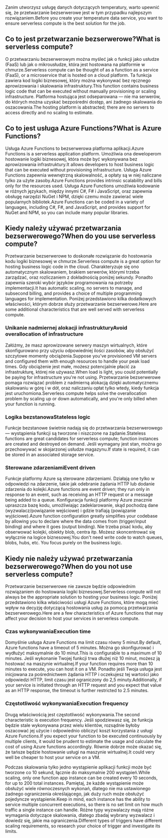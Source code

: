<span data-ttu-id="459a8-101">Zanim utworzysz usługę danych dotyczących temperatury, warto upewnić się, że przetwarzanie bezserwerowe jest w tym przypadku najlepszym rozwiązaniem.</span><span class="sxs-lookup"><span data-stu-id="459a8-101">Before you create your temperature data service, you want to ensure serverless compute is the best solution for the job.</span></span> 

## <a name="what-is-serverless-compute"></a><span data-ttu-id="459a8-102">Co to jest przetwarzanie bezserwerowe?</span><span class="sxs-lookup"><span data-stu-id="459a8-102">What is serverless compute?</span></span>
<span data-ttu-id="459a8-103">O przetwarzaniu bezserwerowym można myśleć jak o funkcji jako usłudze (FaaS) lub jak o mikrousłudze, która jest hostowana na platformie w chmurze.</span><span class="sxs-lookup"><span data-stu-id="459a8-103">Serverless compute can be thought of as a function as a service (FaaS), or a microservice that is hosted on a cloud platform.</span></span> <span data-ttu-id="459a8-104">Ta funkcja zawiera kod logiki biznesowej, który można wykonywać bez ręcznego aprowizowania i skalowania infrastruktury.</span><span class="sxs-lookup"><span data-stu-id="459a8-104">This function contains business logic code that can be executed without manually provisioning or scaling infrastructure.</span></span> <span data-ttu-id="459a8-105">Platforma hostująca jest odseparowana — nie ma serwerów, do których można uzyskać bezpośredni dostęp, ani żadnego skalowania do oszacowania.</span><span class="sxs-lookup"><span data-stu-id="459a8-105">The hosting platform is abstracted; there are no servers to access directly and no scaling to estimate.</span></span> 

## <a name="what-is-azure-functions"></a><span data-ttu-id="459a8-106">Co to jest usługa Azure Functions?</span><span class="sxs-lookup"><span data-stu-id="459a8-106">What is Azure Functions?</span></span>
<span data-ttu-id="459a8-107">Usługa Azure Functions to bezserwerowa platforma aplikacji.</span><span class="sxs-lookup"><span data-stu-id="459a8-107">Azure Functions is a serverless application platform.</span></span> <span data-ttu-id="459a8-108">Umożliwia ona deweloperom hostowanie logiki biznesowej, która może być wykonywana bez aprowizowania infrastruktury.</span><span class="sxs-lookup"><span data-stu-id="459a8-108">It allows developers to host business logic that can be executed without provisioning infrastructure.</span></span> <span data-ttu-id="459a8-109">Usługa Azure Functions zapewnia wewnętrzną skalowalność, a opłaty są w niej naliczane tylko za użyte zasoby.</span><span class="sxs-lookup"><span data-stu-id="459a8-109">Azure Functions provides intrinsic scalability and bills only for the resources used.</span></span> <span data-ttu-id="459a8-110">Usługa Azure Functions umożliwia kodowanie w różnych językach, między innymi C#, F# i JavaScript, oraz zapewnia obsługę narzędzi NuGet i NPM, dzięki czemu może zawierać wiele popularnych bibliotek.</span><span class="sxs-lookup"><span data-stu-id="459a8-110">Azure Functions can be coded in a variety of languages, including C#, F#, and JavaScript, and provides support for NuGet and NPM, so you can include many popular libraries.</span></span> 

## <a name="when-do-you-use-serverless-compute"></a><span data-ttu-id="459a8-111">Kiedy należy używać przetwarzania bezserwerowego?</span><span class="sxs-lookup"><span data-stu-id="459a8-111">When do you use serverless compute?</span></span>
<span data-ttu-id="459a8-112">Przetwarzanie bezserwerowe to doskonałe rozwiązanie do hostowania kodu logiki biznesowej w chmurze.</span><span class="sxs-lookup"><span data-stu-id="459a8-112">Serverless compute is a great option for hosting business logic code in the cloud.</span></span> <span data-ttu-id="459a8-113">Charakteryzuje się ono automatycznym skalowaniem, brakiem serwerów, którymi trzeba zarządzać, oraz rozliczaniem z dokładnością poniżej sekundy. Ponadto zapewnia szeroki wybór języków programowania na potrzeby implementacji.</span><span class="sxs-lookup"><span data-stu-id="459a8-113">It has automatic scaling, no servers to manage, and subsecond billing, and provides a choice of multiple programming languages for implementation.</span></span> <span data-ttu-id="459a8-114">Poniżej przedstawiono kilka dodatkowych właściwości, którym dobrze służy przetwarzanie bezserwerowe.</span><span class="sxs-lookup"><span data-stu-id="459a8-114">Here are some additional characteristics that are well served with serverless compute.</span></span>

### <a name="avoid-overallocation-of-infrastructure"></a><span data-ttu-id="459a8-115">Unikanie nadmiernej alokacji infrastruktury</span><span class="sxs-lookup"><span data-stu-id="459a8-115">Avoid overallocation of infrastructure</span></span>
<span data-ttu-id="459a8-116">Załóżmy, że masz aprowizowane serwery maszyn wirtualnych, które skonfigurowano przy użyciu odpowiedniej ilości zasobów, aby obsłużyć szczytowe momenty obciążenia.</span><span class="sxs-lookup"><span data-stu-id="459a8-116">Suppose you've provisioned VM servers and configured them with enough resources to handle your peak load times.</span></span> <span data-ttu-id="459a8-117">Gdy obciążenie jest małe, możesz potencjalnie płacić za infrastrukturę, której nie używasz.</span><span class="sxs-lookup"><span data-stu-id="459a8-117">When load is light, you could potentially be paying for infrastructure you're not using.</span></span> <span data-ttu-id="459a8-118">Przetwarzanie bezserwerowe pomaga rozwiązać problem z nadmierną alokacją dzięki automatycznemu skalowaniu w górę i w dół, oraz naliczaniu opłat tylko wtedy, kiedy funkcja jest uruchomiona.</span><span class="sxs-lookup"><span data-stu-id="459a8-118">Serverless compute helps solve the overallocation problem by scaling up or down automatically, and you're only billed when your function is running.</span></span>

### <a name="stateless-logic"></a><span data-ttu-id="459a8-119">Logika bezstanowa</span><span class="sxs-lookup"><span data-stu-id="459a8-119">Stateless logic</span></span>
<span data-ttu-id="459a8-120">Funkcje bezstanowe świetnie nadają się do przetwarzania bezserwerowego — wystąpienia funkcji są tworzone i niszczone na żądanie.</span><span class="sxs-lookup"><span data-stu-id="459a8-120">Stateless functions are great candidates for serverless compute; function instances are created and destroyed on demand.</span></span> <span data-ttu-id="459a8-121">Jeśli wymagany jest stan, można go przechowywać w skojarzonej usłudze magazynu.</span><span class="sxs-lookup"><span data-stu-id="459a8-121">If state is required, it can be stored in an associated storage service.</span></span>

### <a name="event-driven"></a><span data-ttu-id="459a8-122">Sterowane zdarzeniami</span><span class="sxs-lookup"><span data-stu-id="459a8-122">Event driven</span></span>
<span data-ttu-id="459a8-123">Funkcje platformy Azure są sterowane zdarzeniami. Działają one tylko w odpowiedzi na zdarzenie, takie jak odebranie żądania HTTP lub dodanie zdarzenia do kolejki.</span><span class="sxs-lookup"><span data-stu-id="459a8-123">Azure functions are event driven; they run only in response to an event, such as receiving an HTTP request or a message being added to a queue.</span></span> <span data-ttu-id="459a8-124">Konfiguracja funkcji platformy Azure znacznie upraszcza bazę kodu, umożliwiając zadeklarowanie, skąd pochodzą dane (wyzwalacz/powiązanie wejściowe) i gdzie trafiają (powiązanie wyjściowe).</span><span class="sxs-lookup"><span data-stu-id="459a8-124">Azure function configuration greatly simplifies your codebase by allowing you to declare where the data comes from (trigger/input binding) and where it goes (output binding).</span></span> <span data-ttu-id="459a8-125">Nie trzeba pisać kodu, aby obserwować kolejki, obiekty blob, centra itp. Możesz skoncentrować się wyłącznie na logice biznesowej.</span><span class="sxs-lookup"><span data-stu-id="459a8-125">You don't need write code to watch queues, blobs, hubs, etc. You focus purely on the business logic.</span></span>

## <a name="when-do-you-not-use-serverless-compute"></a><span data-ttu-id="459a8-126">Kiedy nie należy używać przetwarzania bezserwerowego?</span><span class="sxs-lookup"><span data-stu-id="459a8-126">When do you not use serverless compute?</span></span>
<span data-ttu-id="459a8-127">Przetwarzanie bezserwerowe nie zawsze będzie odpowiednim rozwiązaniem do hostowania logiki biznesowej.</span><span class="sxs-lookup"><span data-stu-id="459a8-127">Serverless compute will not always be the appropriate solution to hosting your business logic.</span></span> <span data-ttu-id="459a8-128">Poniżej przedstawiono kilka właściwości usługi Azure Functions, które mogą mieć wpływ na decyzję dotyczącą hostowania usług za pomocą przetwarzania bezserwerowego.</span><span class="sxs-lookup"><span data-stu-id="459a8-128">Here are a few characteristics of Azure functions that may affect your decision to host your services in serverless compute.</span></span> 

### <a name="execution-time"></a><span data-ttu-id="459a8-129">Czas wykonywania</span><span class="sxs-lookup"><span data-stu-id="459a8-129">Execution time</span></span>
<span data-ttu-id="459a8-130">Domyślnie usługa Azure Functions ma limit czasu równy 5 minut.</span><span class="sxs-lookup"><span data-stu-id="459a8-130">By default, Azure functions have a timeout of 5 minutes.</span></span> <span data-ttu-id="459a8-131">Można go skonfigurować i wydłużyć maksymalnie do 10 minut.</span><span class="sxs-lookup"><span data-stu-id="459a8-131">This is configurable to a maximum of 10 minutes.</span></span> <span data-ttu-id="459a8-132">Jeśli wykonanie Twojej funkcji trwa dłużej niż 10 minut, możesz ją hostować na maszynie wirtualnej.</span><span class="sxs-lookup"><span data-stu-id="459a8-132">If your function requires more than 10 minutes to execute, you can host it on a VM.</span></span> <span data-ttu-id="459a8-133">Ponadto jeśli Twoja usługa jest inicjowana za pośrednictwem żądania HTTP i oczekujesz tej wartości jako odpowiedzi HTTP, limit czasu jest ograniczony do 2,5 minuty.</span><span class="sxs-lookup"><span data-stu-id="459a8-133">Additionally, if your service is initiated through an HTTP request and you expect that value as an HTTP response, the timeout is further restricted to 2.5 minutes.</span></span>

### <a name="execution-frequency"></a><span data-ttu-id="459a8-134">Częstotliwość wykonywania</span><span class="sxs-lookup"><span data-stu-id="459a8-134">Execution frequency</span></span>
<span data-ttu-id="459a8-135">Drugą właściwością jest częstotliwość wykonywania.</span><span class="sxs-lookup"><span data-stu-id="459a8-135">The second characteristic is execution frequency.</span></span> <span data-ttu-id="459a8-136">Jeśli spodziewasz się, że funkcja będzie stale wykonywana przez wielu klientów, rozsądnie byłoby oszacować jej użycie i odpowiednio obliczyć koszt korzystania z usługi Azure Functions.</span><span class="sxs-lookup"><span data-stu-id="459a8-136">If you expect your function to be executed continuously by multiple clients, it would be prudent to estimate the usage and calculate the cost of using Azure functions accordingly.</span></span> <span data-ttu-id="459a8-137">Równie dobrze może okazać się, że tańsze będzie hostowanie usługi na maszynie wirtualnej.</span><span class="sxs-lookup"><span data-stu-id="459a8-137">It could very well be cheaper to host your service on a VM.</span></span>

<span data-ttu-id="459a8-138">Podczas skalowania tylko jedno wystąpienie aplikacji funkcji może być tworzone co 10 sekund, łącznie do maksymalnie 200 wystąpień.</span><span class="sxs-lookup"><span data-stu-id="459a8-138">While scaling, only one function app instance can be created every 10 seconds, for up to 200 total instances.</span></span> <span data-ttu-id="459a8-139">Pamiętaj, że każde wystąpienie może obsłużyć wiele równoczesnych wykonań, dlatego nie ma ustawionego żadnego ograniczenia określającego, jak duży ruch może obsłużyć pojedyncze wystąpienie.</span><span class="sxs-lookup"><span data-stu-id="459a8-139">Keep in mind, each instance has the ability to service multiple concurrent executions, so there is no set limit on how much traffic a single instance can handle.</span></span> <span data-ttu-id="459a8-140">Różne typy wyzwalaczy mają różne wymagania dotyczące skalowania, dlatego zbadaj wybrany wyzwalacz i dowiedz się, jakie ma ograniczenia.</span><span class="sxs-lookup"><span data-stu-id="459a8-140">Different types of triggers have different scaling requirements, so research your choice of trigger and investigate its limits.</span></span>
